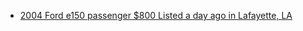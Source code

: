- [2004 Ford e150 passenger $800 Listed a day ago in Lafayette, LA](https://www.facebook.com/marketplace/item/3651792531789244)
